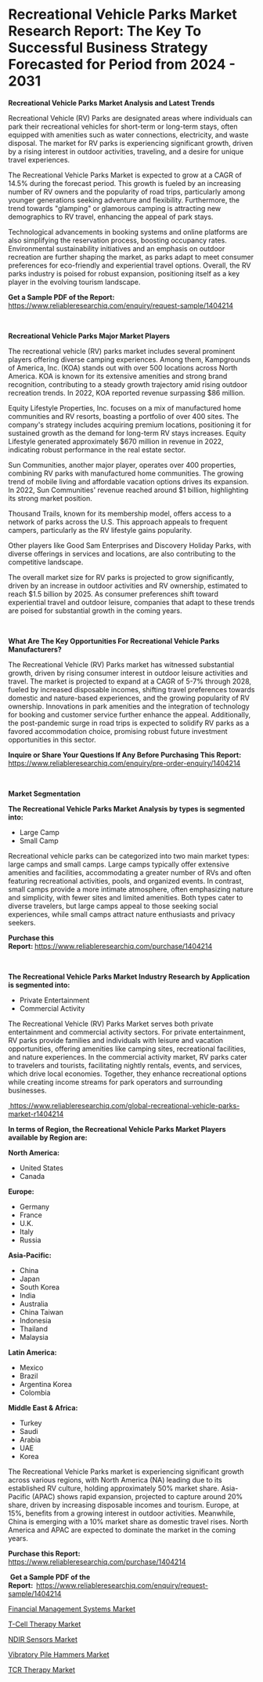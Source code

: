 <p><h1>Recreational Vehicle Parks Market Research Report: The Key To Successful Business Strategy Forecasted for Period from 2024 - 2031</h1></p><p><strong>Recreational Vehicle Parks Market Analysis and Latest Trends</strong></p>
<p><p>Recreational Vehicle (RV) Parks are designated areas where individuals can park their recreational vehicles for short-term or long-term stays, often equipped with amenities such as water connections, electricity, and waste disposal. The market for RV parks is experiencing significant growth, driven by a rising interest in outdoor activities, traveling, and a desire for unique travel experiences.</p><p>The Recreational Vehicle Parks Market is expected to grow at a CAGR of 14.5% during the forecast period. This growth is fueled by an increasing number of RV owners and the popularity of road trips, particularly among younger generations seeking adventure and flexibility. Furthermore, the trend towards "glamping" or glamorous camping is attracting new demographics to RV travel, enhancing the appeal of park stays.</p><p>Technological advancements in booking systems and online platforms are also simplifying the reservation process, boosting occupancy rates. Environmental sustainability initiatives and an emphasis on outdoor recreation are further shaping the market, as parks adapt to meet consumer preferences for eco-friendly and experiential travel options. Overall, the RV parks industry is poised for robust expansion, positioning itself as a key player in the evolving tourism landscape.</p></p>
<p><strong>Get a Sample PDF of the Report:&nbsp;</strong> <a href="https://www.reliableresearchiq.com/enquiry/request-sample/1404214?utm_campaign=1144&utm_medium=2&utm_source=Github&utm_content=ia&utm_term=23102024&utm_id=recreational-vehicle-parks">https://www.reliableresearchiq.com/enquiry/request-sample/1404214</a></p>
<p>&nbsp;</p>
<p><strong>Recreational Vehicle Parks Major Market Players</strong></p>
<p><p>The recreational vehicle (RV) parks market includes several prominent players offering diverse camping experiences. Among them, Kampgrounds of America, Inc. (KOA) stands out with over 500 locations across North America. KOA is known for its extensive amenities and strong brand recognition, contributing to a steady growth trajectory amid rising outdoor recreation trends. In 2022, KOA reported revenue surpassing $86 million.</p><p>Equity Lifestyle Properties, Inc. focuses on a mix of manufactured home communities and RV resorts, boasting a portfolio of over 400 sites. The company's strategy includes acquiring premium locations, positioning it for sustained growth as the demand for long-term RV stays increases. Equity Lifestyle generated approximately $670 million in revenue in 2022, indicating robust performance in the real estate sector.</p><p>Sun Communities, another major player, operates over 400 properties, combining RV parks with manufactured home communities. The growing trend of mobile living and affordable vacation options drives its expansion. In 2022, Sun Communities' revenue reached around $1 billion, highlighting its strong market position.</p><p>Thousand Trails, known for its membership model, offers access to a network of parks across the U.S. This approach appeals to frequent campers, particularly as the RV lifestyle gains popularity. </p><p>Other players like Good Sam Enterprises and Discovery Holiday Parks, with diverse offerings in services and locations, are also contributing to the competitive landscape. </p><p>The overall market size for RV parks is projected to grow significantly, driven by an increase in outdoor activities and RV ownership, estimated to reach $1.5 billion by 2025. As consumer preferences shift toward experiential travel and outdoor leisure, companies that adapt to these trends are poised for substantial growth in the coming years.</p></p>
<p>&nbsp;</p>
<p><strong>What Are The Key Opportunities For Recreational Vehicle Parks Manufacturers?</strong></p>
<p><p>The Recreational Vehicle (RV) Parks market has witnessed substantial growth, driven by rising consumer interest in outdoor leisure activities and travel. The market is projected to expand at a CAGR of 5-7% through 2028, fueled by increased disposable incomes, shifting travel preferences towards domestic and nature-based experiences, and the growing popularity of RV ownership. Innovations in park amenities and the integration of technology for booking and customer service further enhance the appeal. Additionally, the post-pandemic surge in road trips is expected to solidify RV parks as a favored accommodation choice, promising robust future investment opportunities in this sector.</p></p>
<p><strong>Inquire or Share Your Questions If Any Before Purchasing This Report:</strong> <a href="https://www.reliableresearchiq.com/enquiry/pre-order-enquiry/1404214?utm_campaign=1144&utm_medium=2&utm_source=Github&utm_content=ia&utm_term=23102024&utm_id=recreational-vehicle-parks">https://www.reliableresearchiq.com/enquiry/pre-order-enquiry/1404214</a></p>
<p>&nbsp;</p>
<p><strong>Market Segmentation</strong></p>
<p><strong>The Recreational Vehicle Parks Market Analysis by types is segmented into:</strong></p>
<p><ul><li>Large Camp</li><li>Small Camp</li></ul></p>
<p><p>Recreational vehicle parks can be categorized into two main market types: large camps and small camps. Large camps typically offer extensive amenities and facilities, accommodating a greater number of RVs and often featuring recreational activities, pools, and organized events. In contrast, small camps provide a more intimate atmosphere, often emphasizing nature and simplicity, with fewer sites and limited amenities. Both types cater to diverse travelers, but large camps appeal to those seeking social experiences, while small camps attract nature enthusiasts and privacy seekers.</p></p>
<p><strong>Purchase this Report:&nbsp;</strong><a href="https://www.reliableresearchiq.com/purchase/1404214?utm_campaign=1144&utm_medium=2&utm_source=Github&utm_content=ia&utm_term=23102024&utm_id=recreational-vehicle-parks">https://www.reliableresearchiq.com/purchase/1404214</a></p>
<p>&nbsp;</p>
<p><strong>The Recreational Vehicle Parks Market Industry Research by Application is segmented into:</strong></p>
<p><ul><li>Private Entertainment</li><li>Commercial Activity</li></ul></p>
<p><p>The Recreational Vehicle (RV) Parks Market serves both private entertainment and commercial activity sectors. For private entertainment, RV parks provide families and individuals with leisure and vacation opportunities, offering amenities like camping sites, recreational facilities, and nature experiences. In the commercial activity market, RV parks cater to travelers and tourists, facilitating nightly rentals, events, and services, which drive local economies. Together, they enhance recreational options while creating income streams for park operators and surrounding businesses.</p></p>
<p><a href="https://www.reliableresearchiq.com/global-recreational-vehicle-parks-market-r1404214?utm_campaign=1144&utm_medium=2&utm_source=Github&utm_content=ia&utm_term=23102024&utm_id=recreational-vehicle-parks">&nbsp;https://www.reliableresearchiq.com/global-recreational-vehicle-parks-market-r1404214</a></p>
<p><strong>In terms of Region, the Recreational Vehicle Parks Market Players available by Region are:</strong></p>
<p>
    <p> <strong> North America: </strong>
        <ul>
            <li>United States</li>
            <li>Canada</li>
        </ul>
        </p> 
    <p> <strong> Europe: </strong>
        <ul>
            <li>Germany</li>
            <li>France</li>
            <li>U.K.</li>
            <li>Italy</li>
            <li>Russia</li>
        </ul>
        </p> 
    <p> <strong> Asia-Pacific: </strong>
        <ul>
            <li>China</li>
            <li>Japan</li>
            <li>South Korea</li>
            <li>India</li>
            <li>Australia</li>
            <li>China Taiwan</li>
            <li>Indonesia</li>
            <li>Thailand</li>
            <li>Malaysia</li>
        </ul>
        </p> 
    <p> <strong> Latin America: </strong>
        <ul>
            <li>Mexico</li>
            <li>Brazil</li>
            <li>Argentina Korea</li>
            <li>Colombia</li>
        </ul>
        </p> 
    <p> <strong> Middle East & Africa: </strong>
        <ul>
            <li>Turkey</li>
            <li>Saudi</li>
            <li>Arabia</li>
            <li>UAE</li>
            <li>Korea</li>
        </ul>
    </p>
    </p>
<p><p>The Recreational Vehicle Parks market is experiencing significant growth across various regions, with North America (NA) leading due to its established RV culture, holding approximately 50% market share. Asia-Pacific (APAC) shows rapid expansion, projected to capture around 20% share, driven by increasing disposable incomes and tourism. Europe, at 15%, benefits from a growing interest in outdoor activities. Meanwhile, China is emerging with a 10% market share as domestic travel rises. North America and APAC are expected to dominate the market in the coming years.</p></p>
<p><strong>Purchase this Report: </strong><a href="https://www.reliableresearchiq.com/purchase/1404214?utm_campaign=1144&utm_medium=2&utm_source=Github&utm_content=ia&utm_term=23102024&utm_id=recreational-vehicle-parks">https://www.reliableresearchiq.com/purchase/1404214</a></p>
<p>&nbsp;<strong>Get a Sample PDF of the Report:&nbsp;&nbsp;</strong><a href="https://www.reliableresearchiq.com/enquiry/request-sample/1404214?utm_campaign=1144&utm_medium=2&utm_source=Github&utm_content=ia&utm_term=23102024&utm_id=recreational-vehicle-parks">https://www.reliableresearchiq.com/enquiry/request-sample/1404214</a></p>
<p><strong></strong></p>
<p><p><a href="https://www.linkedin.com/pulse/financial-management-systems-market-segmentation-geographical-v7ghc?utm_campaign=1144&utm_medium=2&utm_source=Github&utm_content=ia&utm_term=23102024&utm_id=recreational-vehicle-parks">Financial Management Systems Market</a></p><p><a href="https://github.com/wendisyqf/Market-Research-Report-List-1/blob/main/t-cell-therapy-market.md?utm_campaign=1144&utm_medium=2&utm_source=Github&utm_content=ia&utm_term=23102024&utm_id=recreational-vehicle-parks">T-Cell Therapy Market</a></p><p><a href="https://issuu.com/reportprime-2/docs/ndir-sensors-market-size-2030.pptx_e011116278881c?utm_campaign=1144&utm_medium=2&utm_source=Github&utm_content=ia&utm_term=23102024&utm_id=recreational-vehicle-parks">NDIR Sensors Market</a></p><p><a href="https://issuu.com/reportprime-2/docs/vibratory-pile-hammers-market-size-_dfd9e6210a9ccb?utm_campaign=1144&utm_medium=2&utm_source=Github&utm_content=ia&utm_term=23102024&utm_id=recreational-vehicle-parks">Vibratory Pile Hammers Market</a></p><p><a href="https://github.com/sharitatri97/Market-Research-Report-List-1/blob/main/tcr-therapy-market.md?utm_campaign=1144&utm_medium=2&utm_source=Github&utm_content=ia&utm_term=23102024&utm_id=recreational-vehicle-parks">TCR Therapy Market</a></p></p>